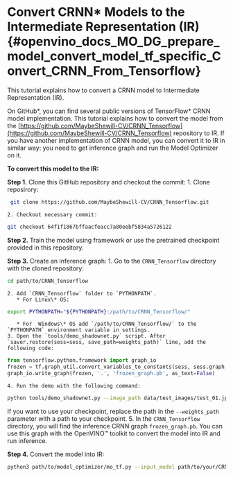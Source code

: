# Convert CRNN* Models to the Intermediate Representation (IR) {#openvino_docs_MO_DG_prepare_model_convert_model_tf_specific_Convert_CRNN_From_Tensorflow}

This tutorial explains how to convert a CRNN model to Intermediate Representation (IR).

On GitHub*, you can find several public versions of TensorFlow\* CRNN model implementation. This tutorial explains how to convert the model from
the [https://github.com/MaybeShewill-CV/CRNN_Tensorflow](https://github.com/MaybeShewill-CV/CRNN_Tensorflow) repository to IR. If you
have another implementation of CRNN model, you can convert it to IR in similar way: you need to get inference graph and run the Model Optimizer on it.

**To convert this model to the IR:**

**Step 1.** Clone this GitHub repository and checkout the commit:
    1. Clone reposirory:
```sh
 git clone https://github.com/MaybeShewill-CV/CRNN_Tensorflow.git
```
    2. Checkout necessary commit:
```sh
git checkout 64f1f1867bffaacfeacc7a80eebf5834a5726122
```

**Step 2.** Train the model using framework or use the pretrained checkpoint provided in this repository.

**Step 3.** Create an inference graph:
    1. Go to the `CRNN_Tensorflow` directory with the cloned repository:
```sh
cd path/to/CRNN_Tensorflow
```
    2. Add `CRNN_Tensorflow` folder to `PYTHONPATH`.
       * For Linux\* OS:
```sh
export PYTHONPATH="${PYTHONPATH}:/path/to/CRNN_Tensorflow/"
```
       * For  Windows\* OS add `/path/to/CRNN_Tensorflow/` to the `PYTHONPATH` environment variable in settings.
    3. Open the `tools/demo_shadownet.py` script. After `saver.restore(sess=sess, save_path=weights_path)` line, add the following code:
```python
from tensorflow.python.framework import graph_io
frozen = tf.graph_util.convert_variables_to_constants(sess, sess.graph_def, ['shadow/LSTMLayers/transpose_time_major'])
graph_io.write_graph(frozen, '.', 'frozen_graph.pb', as_text=False)
```
    4. Run the demo with the following command:
```sh
python tools/demo_shadownet.py --image_path data/test_images/test_01.jpg --weights_path model/shadownet/shadownet_2017-10-17-11-47-46.ckpt-199999
```
   If you want to use your checkpoint, replace the path in the `--weights_path` parameter with a path to your checkpoint.
    5. In the `CRNN_Tensorflow` directory, you will find the inference CRNN graph `frozen_graph.pb`. You can use this graph with the OpenVINO&trade; toolkit
     to convert the model into IR and run inference.

**Step 4.** Convert the model into IR:
```sh
python3 path/to/model_optimizer/mo_tf.py --input_model path/to/your/CRNN_Tensorflow/frozen_graph.pb
```




